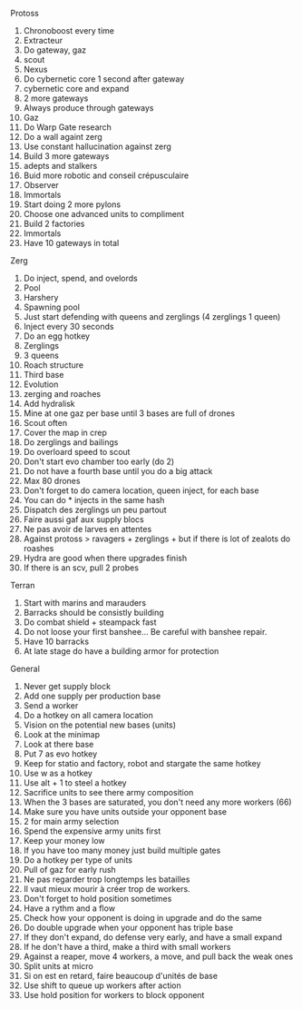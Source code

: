 Protoss

1. Chronoboost every time
1. Extracteur
2. Do gateway, gaz
3. scout
4. Nexus
5. Do cybernetic core 1 second after gateway
6. cybernetic core and expand
7. 2 more gateways
8. Always produce through gateways
9. Gaz
10. Do Warp Gate research
11. Do a wall againt zerg
12. Use constant hallucination against zerg
13. Build 3 more gateways
14. adepts and stalkers
15. Buid more robotic and conseil crépusculaire
16. Observer
17. Immortals
18. Start doing 2 more pylons
19. Choose one advanced units to compliment
20. Build 2 factories
21. Immortals
22. Have 10 gateways in total


Zerg

1. Do inject, spend, and ovelords
2. Pool
3. Harshery
4. Spawning pool
5. Just start defending with queens and zerglings (4 zerglings 1 queen)
6. Inject every 30 seconds
7. Do an egg hotkey
8. Zerglings
9. 3 queens
10. Roach structure
11. Third base
12. Evolution
13. zerging and roaches
14. Add hydralisk
15. Mine at one gaz per base until 3 bases are full of drones
16. Scout often
17. Cover the map in crep
18. Do zerglings and bailings
19. Do overloard speed to scout
20. Don't start evo chamber too early (do 2)
21. Do not have a fourth base until you do a big attack
22. Max 80 drones
23. Don't forget to do camera location, queen inject, for each base
24. You can do * injects in the same hash
25. Dispatch des zerglings un peu partout
26. Faire aussi gaf aux supply blocs
27. Ne pas avoir de larves en attentes
28. Against protoss > ravagers + zerglings + but if there is lot of zealots do roashes
29. Hydra are good when there upgrades finish
30. If there is an scv, pull 2 probes

Terran

1. Start with marins and marauders
2. Barracks should be consistly building
2. Do combat shield + steampack fast
3. Do not loose your first banshee... Be careful with banshee repair.
4. Have 10 barracks
5. At late stage do have a building armor for protection

General 

1. Never get supply block
2. Add one supply per production base
2. Send a worker
3. Do a hotkey on all camera location
4. Vision on the potential new bases (units)
5. Look at the minimap
6. Look at there base
7. Put 7 as evo hotkey
8. Keep for statio and factory, robot and stargate the same hotkey
9. Use w as a hotkey
10. Use alt + 1 to steel a hotkey
10. Sacrifice units to see there army composition
11. When the 3 bases are saturated, you don't need any more workers (66)
12. Make sure you have units outside your opponent base
13. 2 for main army selection
14. Spend the expensive army units first
15. Keep your money low
16. If you have too many money just build multiple gates
17. Do a hotkey per type of units
18. Pull of gaz for early rush
19. Ne pas regarder trop longtemps les batailles
20. Il vaut mieux mourir à créer trop de workers. 
21. Don't forget to hold position sometimes
22. Have a rythm and a flow
23. Check how your opponent is doing in upgrade and do the same
24. Do double upgrade when your opponent has triple base
25. If they don't expand, do defense very early, and have a small expand
26. If he don't have a third, make a third with small workers
27. Against a reaper, move 4 workers, a move, and pull back the weak ones
28. Split units at micro
29. Si on est en retard, faire beaucoup d'unités de base
30. Use shift to queue up workers after action
31. Use hold position for workers to block opponent